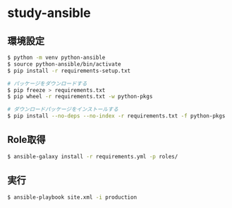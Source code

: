 study-ansible
=============

環境設定
--------

```sh
$ python -m venv python-ansible
$ source python-ansible/bin/activate
$ pip install -r requirements-setup.txt

# パッケージをダウンロードする
$ pip freeze > requirements.txt
$ pip wheel -r requirements.txt -w python-pkgs

# ダウンロードパッケージをインストールする
$ pip install --no-deps --no-index -r requirements.txt -f python-pkgs
```


Role取得
--------

```sh
$ ansible-galaxy install -r requirements.yml -p roles/
```


実行
----

```sh
$ ansible-playbook site.xml -i production
```
